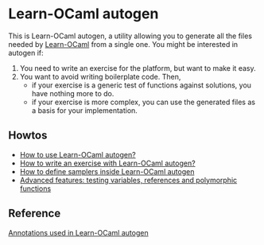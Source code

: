 # Learn-OCaml autogen

This is Learn-OCaml autogen, a utility allowing you to generate all the files
needed by [Learn-OCaml](https://github.com/ocaml-sf/learn-ocaml) from a single
one. You might be interested in autogen if:
1) You need to write an exercise for the platform, but want to make it easy.
2) You want to avoid writing boilerplate code. Then,
   - if your exercise is a generic test of functions against solutions, you
     have nothing more to do.
   - if your exercise is more complex, you can use the generated files as a
     basis for your implementation.

## Howtos

- [How to use Learn-OCaml autogen?](doc/usage.md)
- [How to write an exercise with Learn-OCaml
  autogen?](doc/how-to-write-an-exercise-with-autogen.md)
- [How to define samplers inside Learn-OCaml
  autogen](doc/how-to-define-samplers.md)
- [Advanced features: testing variables, references and polymorphic
  functions](doc/advanced-features.md)

## Reference

[Annotations used in Learn-OCaml autogen](doc/annotations.md)
